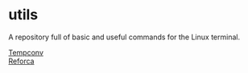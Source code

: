 # utils
A repository full of basic and useful commands for the Linux terminal.

[Tempconv](https://github.com/Gabriel-Lamarth/utils/blob/main/tempconv/TEMPCONV.md)
<br>
[Reforca](https://github.com/Gabriel-Lamarth/utils/blob/main/Reforca/REFORCA.md)
